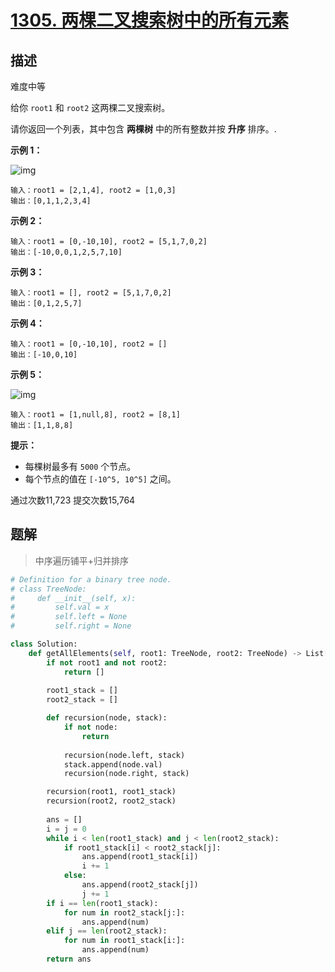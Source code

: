 # [1305. 两棵二叉搜索树中的所有元素](https://leetcode-cn.com/problems/all-elements-in-two-binary-search-trees/)

## 描述

难度中等

给你 `root1` 和 `root2` 这两棵二叉搜索树。

请你返回一个列表，其中包含 **两棵树** 中的所有整数并按 **升序** 排序。.

 

**示例 1：**

![img](https://assets.leetcode-cn.com/aliyun-lc-upload/uploads/2019/12/29/q2-e1.png)

```
输入：root1 = [2,1,4], root2 = [1,0,3]
输出：[0,1,1,2,3,4]
```

**示例 2：**

```
输入：root1 = [0,-10,10], root2 = [5,1,7,0,2]
输出：[-10,0,0,1,2,5,7,10]
```

**示例 3：**

```
输入：root1 = [], root2 = [5,1,7,0,2]
输出：[0,1,2,5,7]
```

**示例 4：**

```
输入：root1 = [0,-10,10], root2 = []
输出：[-10,0,10]
```

**示例 5：**

![img](https://assets.leetcode-cn.com/aliyun-lc-upload/uploads/2019/12/29/q2-e5-.png)

```
输入：root1 = [1,null,8], root2 = [8,1]
输出：[1,1,8,8]
```

 

**提示：**

- 每棵树最多有 `5000` 个节点。
- 每个节点的值在 `[-10^5, 10^5]` 之间。

通过次数11,723 提交次数15,764



## 题解

> 中序遍历铺平+归并排序

```python
# Definition for a binary tree node.
# class TreeNode:
#     def __init__(self, x):
#         self.val = x
#         self.left = None
#         self.right = None

class Solution:
    def getAllElements(self, root1: TreeNode, root2: TreeNode) -> List[int]:
        if not root1 and not root2:
            return []
        
        root1_stack = []
        root2_stack = []

        def recursion(node, stack):
            if not node:
                return
            
            recursion(node.left, stack)
            stack.append(node.val)
            recursion(node.right, stack)

        recursion(root1, root1_stack)
        recursion(root2, root2_stack)
        
        ans = []
        i = j = 0
        while i < len(root1_stack) and j < len(root2_stack):
            if root1_stack[i] < root2_stack[j]:
                ans.append(root1_stack[i])
                i += 1
            else:
                ans.append(root2_stack[j])
                j += 1
        if i == len(root1_stack):
            for num in root2_stack[j:]:
                ans.append(num)
        elif j == len(root2_stack):
            for num in root1_stack[i:]:
                ans.append(num)
        return ans
```

